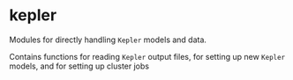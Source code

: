 # kepler

Modules for directly handling `Kepler` models and data. 

Contains functions for reading `Kepler` output files, for setting up new `Kepler` models, and for setting up cluster jobs
